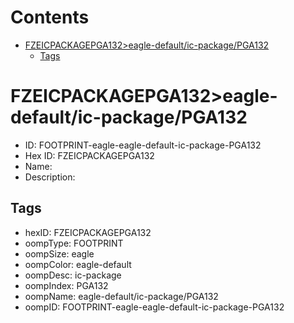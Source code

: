 



Contents
========

* [FZEICPACKAGEPGA132>eagle-default/ic-package/PGA132](#fzeicpackagepga132eagle-defaultic-packagepga132)
	* [Tags](#tags)

# FZEICPACKAGEPGA132>eagle-default/ic-package/PGA132

- ID: FOOTPRINT-eagle-eagle-default-ic-package-PGA132
- Hex ID: FZEICPACKAGEPGA132
- Name: 
- Description: 

## Tags

- hexID: FZEICPACKAGEPGA132
- oompType: FOOTPRINT
- oompSize: eagle
- oompColor: eagle-default
- oompDesc: ic-package
- oompIndex: PGA132
- oompName: eagle-default/ic-package/PGA132
- oompID: FOOTPRINT-eagle-eagle-default-ic-package-PGA132
